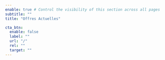 ```yaml
---
enable: true # Control the visibility of this section across all pages where it is used
subtitle: ""
title: "Offres Actuelles"

cta_btn:
  enable: false
  label: ""
  url: "/"
  rel: ""
  target: ""
---
```

